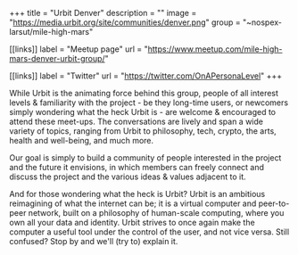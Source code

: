 +++
title = "Urbit Denver"
description = ""
image = "https://media.urbit.org/site/communities/denver.png"
group = "~nospex-larsut/mile-high-mars"

[[links]]
label = "Meetup page"
url = "https://www.meetup.com/mile-high-mars-denver-urbit-group/"

[[links]]
label = "Twitter"
url = "https://twitter.com/OnAPersonaLevel"
+++

While Urbit is the animating force behind this group, people of all interest levels & familiarity with the project - be they long-time users, or newcomers simply wondering what the heck Urbit is - are welcome & encouraged to attend these meet-ups. The conversations are lively and span a wide variety of topics, ranging from Urbit to philosophy, tech, crypto, the arts, health and well-being, and much more.

Our goal is simply to build a community of people interested in the project and the future it envisions, in which members can freely connect and discuss the project and the various ideas & values adjacent to it.

And for those wondering what the heck is Urbit? Urbit is an ambitious reimagining of what the internet can be; it is a virtual computer and peer-to-peer network, built on a philosophy of human-scale computing, where you own all your data and identity. Urbit strives to once again make the computer a useful tool under the control of the user, and not vice versa. Still confused? Stop by and we'll (try to) explain it.


